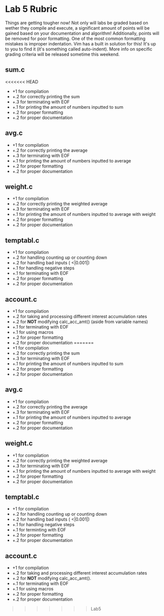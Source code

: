 Lab 5 Rubric
============

Things are getting tougher now! Not only will labs be graded based on wether they compile and execute, a significant amount of points will be gained based on your documentation and algorithm! Additionally, points will be removed for poor formatting. One of the most common formatting mistakes is improper indentation. Vim has a built in solution for this! It's up to you to find it (it's something called auto-indent). More info on specific grading criteria will be released sometime this weekend.

sum.c
-----
<<<<<<< HEAD
 * +1 for compilation
 * +.2 for correctly printing the sum
 * +.3 for terminating with EOF
 * +.1 for printing the amount of numbers inputted to sum
 * +.2 for proper formatting
 * +.2 for proper documentation

avg.c
-----
 * +1 for compilation
 * +.2 for correctly printing the average
 * +.3 for terminating with EOF
 * +.1 for printing the amount of numbers inputted to average
 * +.2 for proper formatting
 * +.2 for proper documentation

weight.c
--------
 * +1 for compilation
 * +.2 for correctly printing the weighted average
 * +.3 for terminating with EOF
 * +.1 for printing the amount of numbers inputted to average with weight
 * +.2 for proper formatting
 * +.2 for proper documentation

temptabl.c
----------
 * +1 for compilation
 * +.2 for handling counting up or counting down
 * +.2 for handling bad inputs ( <|0.001|)
 * +.1 for handling negative steps
 * +.1 for terminating with EOF
 * +.2 for proper formatting
 * +.2 for proper documentation

account.c
---------
 * +1 for compilation
 * +.2 for taking and processing different interest accumulation rates
 * +.2 for **NOT** modifying calc\_acc\_amt() (aside from variable names)
 * +.1 for terminating with EOF
 * +.1 for using macros
 * +.2 for proper formatting
 * +.2 for proper documentation
=======
* +1 for compilation
* +.2 for correctly printing the sum
* +.3 for terminating with EOF
* +.1 for printing the amount of numbers inputted to sum
* +.2 for proper formatting
* +.2 for proper documentation

avg.c
-----
* +1 for compilation
* +.2 for correctly printing the average
* +.3 for terminating with EOF
* +.1 for printing the amount of numbers inputted to average
* +.2 for proper formatting
* +.2 for proper documentation

weight.c
--------
* +1 for compilation
* +.2 for correctly printing the weighted average
* +.3 for terminating with EOF
* +.1 for printing the amount of numbers inputted to average with weight
* +.2 for proper formatting
* +.2 for proper documentation

temptabl.c
----------
* +1 for compilation
* +.2 for handling counting up or counting down
* +.2 for handling bad inputs ( <|0.001|)
* +.1 for handling negative steps
* +.1 for terminting with EOF
* +.2 for proper formatting
* +.2 for proper documentation

account.c
---------
* +1 for compilation
* +.2 for taking and processing different interest accumulation rates
* +.2 for **NOT** modifying calc\_acc\_amt().
* +.1 for terminating with EOF
* +.1 for using macros
* +.2 for proper formatting
* +.2 for proper documentation
>>>>>>> Lab5
